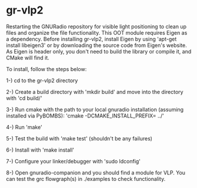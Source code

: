 # gr-vlp2
Restarting the GNURadio repository for visible light positioning to clean up files and organize the file functionality.
This OOT module requires Eigen as a dependency. Before installing gr-vlp2, install Eigen by using 'apt-get install libeigen3' or by downloading the source code from Eigen's website. As Eigen is header only, you don't need to build the library or compile it, and CMake will find it.

To install, follow the steps below:

1-) cd to the gr-vlp2 directory

2-) Create a build directory with 'mkdir build' and move into the directory with 'cd build/'

3-) Run cmake with the path to your local gnuradio installation (assuming installed via PyBOMBS): 'cmake -DCMAKE_INSTALL_PREFIX=<target> ../'

4-) Run 'make'

5-) Test the build with 'make test' (shouldn't be any failures)

6-) Install with 'make install'

7-) Configure your linker/debugger with 'sudo ldconfig'

8-) Open gnuradio-companion and you should find a module for VLP. You can test the grc flowgraph(s) in ./examples to check functionality.
